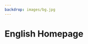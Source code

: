 ```yaml
---
backdrop: images/bg.jpg
---
```


# English Homepage

<Page url="/rocket/en/1" instructions="" action="Press the button" condition="none" />
